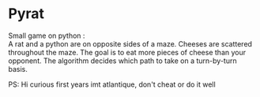 # Pyrat
Small game on python :  
A rat and a python are on opposite sides of a maze. 
Cheeses are scattered throughout the maze. 
The goal is to eat more pieces of cheese than your opponent. 
The algorithm decides which path to take on a turn-by-turn basis.



PS: Hi curious first years imt atlantique, don't cheat or do it well
